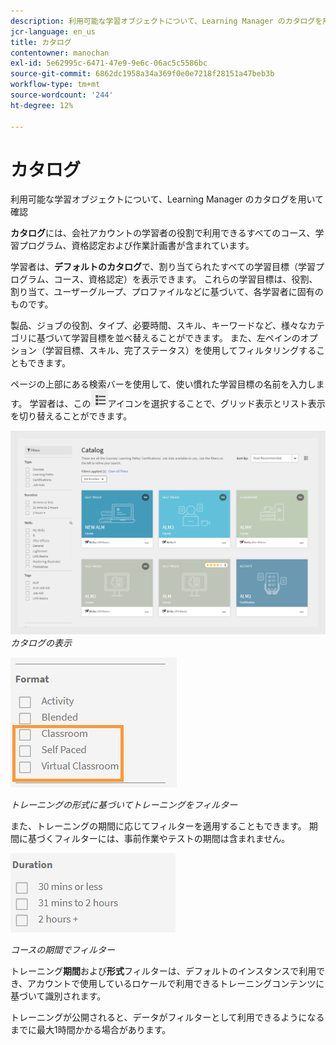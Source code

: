```yaml
---
description: 利用可能な学習オブジェクトについて、Learning Manager のカタログを用いて確認
jcr-language: en_us
title: カタログ
contentowner: manochan
exl-id: 5e62995c-6471-47e9-9e6c-06ac5c5586bc
source-git-commit: 6862dc1958a34a369f0e0e7218f28151a47beb3b
workflow-type: tm+mt
source-wordcount: '244'
ht-degree: 12%

---
```


# カタログ

利用可能な学習オブジェクトについて、Learning Manager のカタログを用いて確認

**カタログ**&#x200B;には、会社アカウントの学習者の役割で利用できるすべてのコース、学習プログラム、資格認定および作業計画書が含まれています。

学習者は、**デフォルトのカタログ**&#x200B;で、割り当てられたすべての学習目標（学習プログラム、コース、資格認定）を表示できます。 これらの学習目標は、役割、割り当て、ユーザーグループ、プロファイルなどに基づいて、各学習者に固有のものです。

製品、ジョブの役割、タイプ、必要時間、スキル、キーワードなど、様々なカテゴリに基づいて学習目標を並べ替えることができます。 また、左ペインのオプション（学習目標、スキル、完了ステータス）を使用してフィルタリングすることもできます。

ページの上部にある検索バーを使用して、使い慣れた学習目標の名前を入力します。 学習者は、この![](assets/icon-list.png)アイコンを選択することで、グリッド表示とリスト表示を切り替えることができます。

![](assets/catalogs.png)
*カタログの表示*

<!--As a learner, you can  filter training based on the format of training, for example, Classroom, Self-paced, or Virtual Classroom. In addition, the learner can also filter the trainings based on Training Duration. Skill Levels filter which is already available, can now be enabled/disabled by Administrator. -->

![](assets/image014.png)

*トレーニングの形式に基づいてトレーニングをフィルター*

また、トレーニングの期間に応じてフィルターを適用することもできます。 期間に基づくフィルターには、事前作業やテストの期間は含まれません。

![](assets/image015.png)

*コースの期間でフィルター*

トレーニング&#x200B;**期間**&#x200B;および&#x200B;**形式**&#x200B;フィルターは、デフォルトのインスタンスで利用でき、アカウントで使用しているロケールで利用できるトレーニングコンテンツに基づいて識別されます。

トレーニングが公開されると、データがフィルターとして利用できるようになるまでに最大1時間かかる場合があります。
